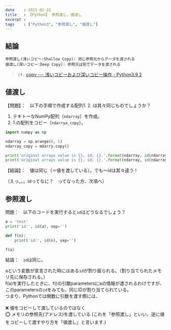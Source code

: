```yaml
---
date    : 2021-02-21
title   : 【Python】 参照渡し、値渡し
excerpt :
tags    : ["Python3", "参照渡し", "値渡し"]
---
```


## 結論

```
参照渡し(浅いコピー:Shallow Copy): 同じ参照元からデータを渡される
値渡し(深いコピー:Deep Copy): 参照元は別でデータを渡される
```

> `cf.`
> [copy --- 浅いコピーおよび深いコピー操作 - Python3.9,2](https://docs.python.org/ja/3/library/copy.html)


## 値渡し

【問題】：　以下の手順で作成する配列1. 2. は其々同じものでしょうか？

  1. テキトーなNumPy配列（`ndarray`）を作成。
  2. 1.の配列をコピー（`ndarrya_copy`）。

```Python
import numpy as np

ndarray = np.arange(0, 5)
ndarray_copy = mdarry.copy()

print('original arrays value is {}, id: {}.'.format(ndarray, id(ndarray)))
print('original arrays value is {}, id: {}.'.format(ndarray, id(ndarray)))
```

【結論】：　値は同じ（＝値を渡している）。でも〜idは其々違う！

  （えっ。。。idってなに？　ってなった方、次項へ）

## 参照渡し

問題：　以下のコードを実行すると`id`はどうなるでしょう？

```Python
a = 'test'
print('id:', id(a), sep='')

def f(n):
    print('id:', id(n), sep='')

f(a)
```

結論：　`id`は同じ。

  aという変数が宣言された時にはある`id`が割り振られる。（割り当てられたメモリ先に保存される。）<br>
  f(a)を実行したときに、f()の引数parametersにaの情報が渡されるわけですが、<br>
  このparametersの`id`をみても、同じIDが割り当てられている。<br>
  つまり、Pythonでは関数に引数を渡す際には、<br>
  <br>
  ❌ 値をコピーして渡しているのではなく<br>
  ⭕️ メモリの参照先(アドレス)を渡している (これを「参照渡し」といい、逆に値をコピーして渡すやり方を「値渡し」と言います.)
